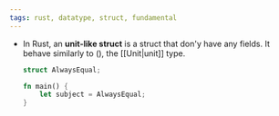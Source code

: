 ```yaml
---
tags: rust, datatype, struct, fundamental
---
```


- In Rust, an **unit-like struct** is a struct that don'y have any fields. It behave similarly to (), the [[Unit|unit]] type.
	```rust
	struct AlwaysEqual;
	
	fn main() {
	    let subject = AlwaysEqual;
	}
	```
